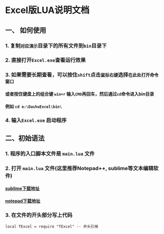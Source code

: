 # Excel版LUA说明文档

## 一、 如何使用

### 1. 复制`对应演示`目录下的所有文件到`bin`目录下
### 2. 直接打开`Excel.exe`查看运行效果
### 3. 如果需要长期查看，可以按住`shift`点击`鼠标右键`选择`在此处打开命令窗口`
#### 或者按住键盘上的组合键 `win+r` 输入`CMD`再回车，然后通过`cd`命令进入bin目录
#### 例如 `cd e:\DashuExcel\bin\`
### 4. 输入`Excel.exe` 启动程序


## 二、初始语法

### 1. 程序的入口脚本文件是 `main.lua` 文件
### 2. 打开 `main.lua` 文件(这里推荐Notepad++, sublime等文本编辑软件)
#### [sublime下载地址](http://rj.baidu.com/soft/detail/15554.html)
#### [notepad下载地址](http://rj.baidu.com/soft/detail/13478.html)
### 3. 在文件的开头部分写上代码
```
local TExcel = require "TExcel" -- 开头引用
```
